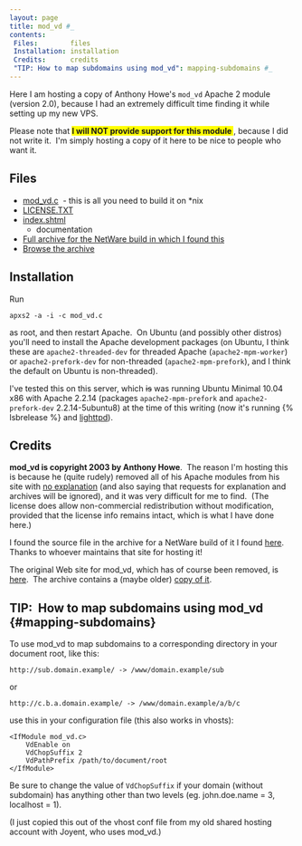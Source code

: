 ```yaml
--- 
layout: page
title: mod_vd #_
contents:
 Files:        files
 Installation: installation
 Credits:      credits
 "TIP: How to map subdomains using mod_vd": mapping-subdomains #_
---
```


Here I am hosting a copy of Anthony Howe's `mod_vd` Apache 2 module
(version 2.0), because I had an extremely difficult time finding it while
setting up my new VPS.

Please note that
**<span style="background-color: #ffff00;">
 I will NOT provide support for this module
</span>**, because I did not write it.  I'm simply hosting a copy of it here
to be nice to people who want it.

## Files

* [mod_vd.c](http://uploads.srwz.us/mod_vd-2.0/mod_vd.c)
  - this is all you need to build it on &#x2a;nix
* [LICENSE.TXT](http://uploads.srwz.us/mod_vd-2.0/LICENSE.TXT)
* [index.shtml](http://uploads.srwz.us/mod_vd-2.0/index.shtml)
  - documentation
* [Full archive for the NetWare build in which I found this](http://uploads.srwz.us/mod_vd-2.0-2.2.10-nw.zip)
* [Browse the archive](https://uploads.srwz.us/mod_vd-2.0/)

## Installation

Run

    apxs2 -a -i -c mod_vd.c

as root, and then restart Apache.  On Ubuntu (and possibly other distros)
you'll need to install the Apache development packages (on Ubuntu, I think
these are `apache2-threaded-dev` for threaded Apache (`apache2-mpm-worker`)
or `apache2-prefork-dev` for non-threaded (`apache2-mpm-prefork`), and I think
the default on Ubuntu is non-threaded).

I've tested this on this server, which <del>is</del> was running
Ubuntu Minimal 10.04 x86 with Apache 2.2.14 (packages `apache2-mpm-prefork`
and `apache2-prefork-dev` 2.2.14-5ubuntu8) at the time of this writing (now it's
running {% lsbrelease %} and [lighttpd](http://www.lighttpd.net/)).

## Credits

**mod_vd is copyright 2003 by Anthony Howe**.  The reason I'm hosting this
is because he (quite rudely) removed all of his Apache modules from his site
with [no explanation](http://www.snert.com/Software/apache.html) (and also saying
that requests for explanation and archives will be ignored), and it was very
difficult for me to find.  (The license does allow non-commercial redistribution
without modification, provided that the license info remains intact, which is what
I have done here.)

I found the source file in the archive for a NetWare build of it I found
[here](http://www.gknw.de/development/apache/httpd-2.2/netware/modules/mod_vd-2.0-2.2.10-nw.zip).  Thanks to whoever maintains that site for hosting it!

The original Web site for mod_vd, which has of course been removed, is
[here](http://www.snert.com/Software/mod_vd/index.shtml).  The archive contains
a (maybe older) [copy of it](http://uploads.srwz.us/mod_vd-2.0/index.shtml).

## TIP:  How to map subdomains using mod_vd {#mapping-subdomains}
To use mod_vd to map subdomains to a corresponding directory in your document
root, like this:

    http://sub.domain.example/ -> /www/domain.example/sub

or

    http://c.b.a.domain.example/ -> /www/domain.example/a/b/c

use this in your configuration file (this also works in vhosts):

    <IfModule mod_vd.c>
        VdEnable on
        VdChopSuffix 2
        VdPathPrefix /path/to/document/root
    </IfModule>

Be sure to change the value of `VdChopSuffix` if your domain (without subdomain)
has anything other than two levels (eg. john.doe.name = 3, localhost = 1).

(I just copied this out of the vhost conf file from my old shared hosting account
with Joyent, who uses mod_vd.)
